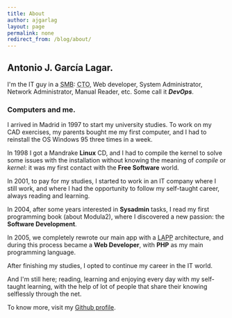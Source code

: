 ```yaml
---
title: About
author: ajgarlag
layout: page
permalink: none
redirect_from: /blog/about/
---
```

## Antonio J. García Lagar.

I'm the IT guy in a <abbr title="Small and Medium-sized Business">SMB</abbr>: <abbr title="Chief Technology Officer">CTO</abbr>, Web developer, System Administrator, Network Administrator, Manual Reader, etc. Some call it ***DevOps***.

### Computers and me.

I arrived in Madrid in 1997 to start my university studies. To work on my CAD exercises, my parents bought me my first computer, and I had to reinstall the OS Windows 95 three times in a week.

In 1998 I got a Mandrake **Linux** CD, and I had to compile the kernel to solve some issues with the installation without knowing the meaning of *compile* or *kernel*: it was my first contact with the **Free Software** world.

In 2001, to pay for my studies, I started to work in an IT company where I still work, and where I had the opportunity to follow my self-taught career, always reading and learning.

In 2004, after some years interested in **Sysadmin** tasks, I read my first programming book (about Modula2), where I discovered a new passion: the **Software Development**.

In 2005, we completely rewrote our main app with a <abbr title="Linux, Apache, PostgreSQL, PHP">LAPP</abbr> architecture, and during this process became a **Web Developer**, with **PHP** as my main programming language.

After finishing my studies, I opted to continue my career in the IT world.

And I'm still here; reading, learning and enjoying every day with my self-taught learning, with the help of lot of people that share their knowing selflessly through the net.

To know more, visit my [Github profile](https://github.com/ajgarlag).
